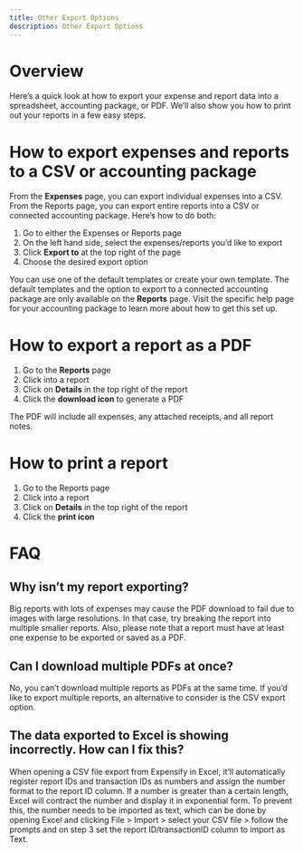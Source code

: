 ```yaml
---
title: Other Export Options
description: Other Export Options
---
```


# Overview
Here’s a quick look at how to export your expense and report data into a spreadsheet, accounting package, or PDF.  We’ll also show you how to print out your reports in a few easy steps. 

# How to export expenses and reports to a CSV or accounting package
From the **Expenses** page, you can export individual expenses into a CSV. From the Reports page, you can export entire reports into a CSV or connected accounting package. Here’s how to do both:

1. Go to either the Expenses or Reports page
2. On the left hand side, select the expenses/reports you’d like to export
3. Click **Export to** at the top right of the page
4. Choose the desired export option

You can use one of the default templates or create your own template. The default templates and the option to export to a connected accounting package are only available on the **Reports** page. Visit the specific help page for your accounting package to learn more about how to get this set up.

# How to export a report as a PDF
1. Go to the **Reports** page
2. Click into a report
3. Click on **Details** in the top right of the report
4. Click the **download icon** to generate a PDF

The PDF will include all expenses, any attached receipts, and all report notes. 

# How to print a report
1. Go to the Reports page
2. Click into a report
3. Click on **Details** in the top right of the report
4. Click the **print icon**

# FAQ 
## Why isn’t my report exporting?
Big reports with lots of expenses may cause the PDF download to fail due to images with large resolutions. In that case, try breaking the report into multiple smaller reports. Also, please note that a report must have at least one expense to be exported or saved as a PDF.
## Can I download multiple PDFs at once? 
No, you can’t download multiple reports as PDFs at the same time. If you’d like to export multiple reports, an alternative to consider is the CSV export option.
## The data exported to Excel is showing incorrectly. How can I fix this?
When opening a CSV file export from Expensify in Excel, it’ll automatically register report IDs and transaction IDs as numbers and assign the number format to the report ID column. If a number is greater than a certain length, Excel will contract the number and display it in exponential form. To prevent this, the number needs to be imported as text, which can be done by opening Excel and clicking File > Import > select your CSV file > follow the prompts and on step 3 set the report ID/transactionID column to import as Text.
